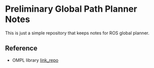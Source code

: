 # Preliminary Global Path Planner Notes

This is just a simple repository that keeps notes for ROS global planner.

## Reference
- OMPL library [link_repo](https://github.com/windelbouwman/move-base-ompl)
